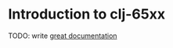 # Introduction to clj-65xx

TODO: write [great documentation](http://jacobian.org/writing/what-to-write/)
